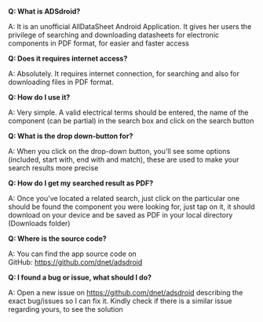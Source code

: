 **Q: What is ADSdroid?**

A: It is an unofficial AllDataSheet Android Application. It gives her users the privilege of searching and downloading datasheets for electronic components in PDF format, for easier and faster access 

**Q: Does it requires internet access?**

A: Absolutely. It requires internet connection, for searching and also for downloading files in PDF format.

**Q: How do I use it?**

A: Very simple. A valid electrical terms should be entered, the name of the component (can be partial)
 in the search box and click on the search button 

**Q: What is the drop down-button for?**

A: When you click on the drop-down button, you'll see some options (included, start with, end with and match), these are used to make your search results more precise 

**Q: How do I get my searched result as PDF?**

A: Once you've located a related search, just click on the particular one should be found the component you were looking for, just tap on it, it should download on your device and be saved as PDF in your local directory (Downloads folder) 


**Q: Where is the source code?**

A: You can find the app source code on GitHub: https://github.com/dnet/adsdroid

**Q: I found a bug or issue, what should I do?**

A: Open a new issue on https://github.com/dnet/adsdroid describing the exact bug/issues so I can fix it. Kindly check if there is a similar issue regarding yours, to see the solution 

